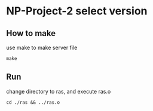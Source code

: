 # NP-Project-2 select version

## How to make

use make to make server file

    make

## Run

change directory to ras, and execute ras.o

    cd ./ras && ../ras.o
